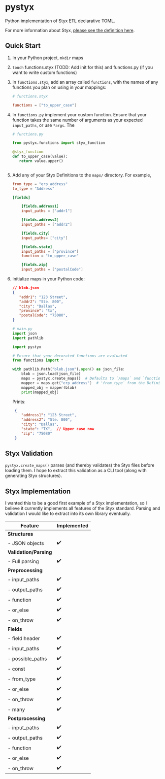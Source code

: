 # pystyx

Python implementation of Styx ETL declarative TOML.

For more information about Styx, [please see the definition here](https://github.com/styx-dev/styx).

## Quick Start

1. In your Python project, `mkdir` maps
2. `touch` functions.styx (TODD: Add init for this) and functions.py (if you want to write custom functions)
3. In `functions.styx`, add an array called `functions`, with the names of any functions you plan on using in your mappings:

    ```toml
    # functions.styx
   
    functions = ["to_upper_case"]
    ```

4. In `functions.py` implement your custom function. Ensure that your function takes the same number of arguments as your expected `input_paths`, or use `*args`. The 

    ```python
    # functions.py
   
    from pystyx.functions import styx_function
   
    @styx_function
    def to_upper_case(value):
       return value.upper()
       
    ```
3. Add any of your Styx Definitions to the `maps/` directory. For example,
    ```toml
    from_type = "erp_address"
    to_type = "Address"

    [fields]

        [fields.address1]
        input_paths = ["addr1"]

        [fields.address2]
        input_paths = ["addr2"]

        [fields.city]
        input_paths= ["city"]

        [fields.state]
        input_paths = ["province"]
        function = "to_upper_case"

        [fields.zip]
        input_paths = ["postalCode"]

   ```
   
4. Initialize maps in your Python code:
    ```json
    // blob.json
    {
       "addr1": "123 Street",
       "addr2": "Ste. 800",
       "city": "Dallas",
       "province": "tx",
       "postalCode": "75080",
    }
    ```
   
    ```python
    # main.py
    import json
    import pathlib
   
    import pystyx
   
    # Ensure that your decorated functions are evaluated
    from functions import *  
   
    with pathlib.Path("blob.json").open() as json_file:
        blob = json.load(json_file)
        maps = pystyx.create_maps()  # Defaults to `/maps` and `functions.styx`
        mapper = maps.get("erp_address")  # 'from_type` from the Definition above
        mapped_obj = mapper(blob)
        print(mapped_obj)
    ```
   
   Prints:
   ```json
    {
       "address1": "123 Street",
       "address2": "Ste. 800",
       "city": "Dallas",
       "state": "TX",  // Upper case now
       "zip": "75080"
    }
   ```

## Styx Validation

`pystyx.create_maps()` parses (and thereby validates) the Styx files before loading them. I hope to extract this validation as a CLI tool (along with generating Styx structures).

## Styx Implementation

I wanted this to be a good first example of a Styx implementation, so I believe it currently implements all features of the Styx standard.
Parsing and validation I would like to extract into its own library eventually.

| Feature                  | Implemented        |
| ------------------------ | ------------------ |
| **Structures**           |                    |
| -  JSON objects          | :heavy_check_mark: |
| **Validation/Parsing**   |                    |
| - Full parsing           | :heavy_check_mark: |
| **Preprocessing**        |                    |
| -  input_paths           | :heavy_check_mark: |
| -  output_paths          | :heavy_check_mark: |
| -  function              | :heavy_check_mark: |
| -  or_else               | :heavy_check_mark: |
| -  on_throw              | :heavy_check_mark: |
| **Fields**               |                    |
| -  field header          | :heavy_check_mark: |
| -  input_paths           | :heavy_check_mark: |
| -  possible_paths        | :heavy_check_mark: |
| -  const                 | :heavy_check_mark: |
| -  from_type             | :heavy_check_mark: |
| -  or_else               | :heavy_check_mark: |
| -  on_throw              | :heavy_check_mark: |
| -  many                  | :heavy_check_mark: |
| **Postprocessing**       |                    |
| -  input_paths           | :heavy_check_mark: |
| -  output_paths          | :heavy_check_mark: |
| -  function              | :heavy_check_mark: |
| -  or_else               | :heavy_check_mark: |
| -  on_throw              | :heavy_check_mark: |
